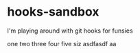 # hooks-sandbox
I'm playing around with git hooks for funsies

one
two
three
four
five
siz
asdfasdf
aa